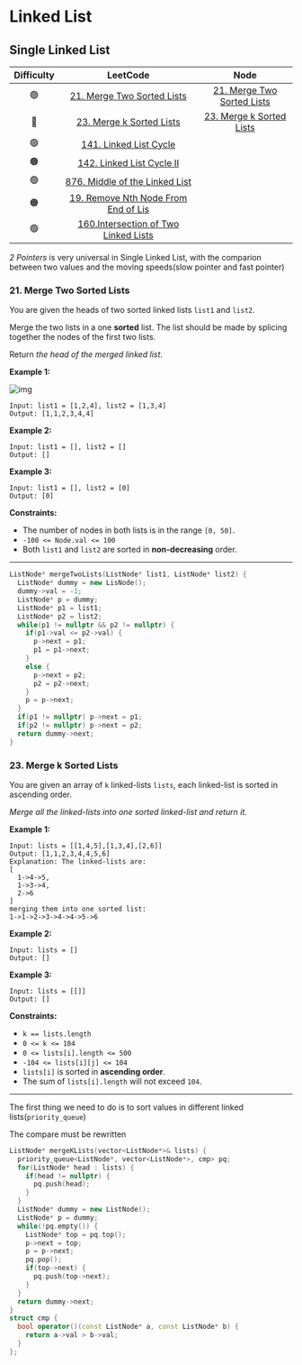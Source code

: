 # Linked List

## Single Linked List

| Difficulty |                           LeetCode                           | Node |
| :--------: | :----------------------------------------------------------: | :--: |
|     🟢      | [21. Merge Two Sorted Lists](https://leetcode.com/problems/merge-two-sorted-lists/) |  [21. Merge Two Sorted Lists](#21-merge-two-sorted-lists)    |
|     🔴      | [23. Merge k Sorted Lists](https://leetcode.com/problems/merge-k-sorted-lists/) |   [23. Merge k Sorted Lists](#23-merge-k-sorted-lists)   |
|     🟢      | [141. Linked List Cycle](https://leetcode.com/problems/linked-list-cycle/) |      |
|     🟠      | [142. Linked List Cycle II](https://leetcode.com/problems/linked-list-cycle-ii/) |      |
|     🟢      | [876. Middle of the Linked List](https://leetcode.com/problems/middle-of-the-linked-list/) |      |
|     🟠      | [19. Remove Nth Node From End of Lis](https://leetcode.com/problems/remove-nth-node-from-end-of-list/) |      |
|     🟢      | [160.Intersection of Two Linked Lists](https://leetcode.com/problems/intersection-of-two-linked-lists/) |      |

*2 Pointers* is very universal in Single Linked List, with the comparion between two values and the moving speeds(slow pointer and fast pointer)

### 21. Merge Two Sorted Lists

You are given the heads of two sorted linked lists `list1` and `list2`.

Merge the two lists in a one **sorted** list. The list should be made by splicing together the nodes of the first two lists.

Return *the head of the merged linked list*.

 

**Example 1:**

![img](https://assets.leetcode.com/uploads/2020/10/03/merge_ex1.jpg)

```
Input: list1 = [1,2,4], list2 = [1,3,4]
Output: [1,1,2,3,4,4]
```

**Example 2:**

```
Input: list1 = [], list2 = []
Output: []
```

**Example 3:**

```
Input: list1 = [], list2 = [0]
Output: [0]
```

 

**Constraints:**

- The number of nodes in both lists is in the range `[0, 50]`.
- `-100 <= Node.val <= 100`
- Both `list1` and `list2` are sorted in **non-decreasing** order.

---

```cpp
ListNode* mergeTwoLists(ListNode* list1, ListNode* list2) {
  ListNode* dummy = new LisNode();
  dummy->val = -1;
  ListNode* p = dummy;
  ListNode* p1 = list1;
  ListNode* p2 = list2;
  while(p1 != nullptr && p2 != nullptr) {
    if(p1->val <= p2->val) {
      p->next = p1;
      p1 = p1->next;
    }
    else {
      p->next = p2;
      p2 = p2->next;
    }
    p = p->next;
  }
  if(p1 != nullptr) p->next = p1;
  if(p2 != nullptr) p->next = p2;
  return dummy->next;
}
```

### 23. Merge k Sorted Lists

You are given an array of `k` linked-lists `lists`, each linked-list is sorted in ascending order.

*Merge all the linked-lists into one sorted linked-list and return it.*

 

**Example 1:**

```
Input: lists = [[1,4,5],[1,3,4],[2,6]]
Output: [1,1,2,3,4,4,5,6]
Explanation: The linked-lists are:
[
  1->4->5,
  1->3->4,
  2->6
]
merging them into one sorted list:
1->1->2->3->4->4->5->6
```

**Example 2:**

```
Input: lists = []
Output: []
```

**Example 3:**

```
Input: lists = [[]]
Output: []
```

 

**Constraints:**

- `k == lists.length`
- `0 <= k <= 104`
- `0 <= lists[i].length <= 500`
- `-104 <= lists[i][j] <= 104`
- `lists[i]` is sorted in **ascending order**.
- The sum of `lists[i].length` will not exceed `104`.

---

The first thing we need to do is to sort values in different linked lists(`priority_queue`)

The compare must be rewritten

```cpp
ListNode* mergeKLists(vector<ListNode*>& lists) {
  priority_queue<ListNode*, vector<ListNode*>, cmp> pq;
  for(ListNode* head : lists) {
    if(head != nullptr) {
      pq.push(head);
    }
  }
  ListNode* dummy = new ListNode();
  ListNode* p = dummy;
  while(!pq.empty()) {
    ListNode* top = pq.top();
    p->next = top;
    p = p->next;
    pq.pop();
    if(top->next) {
      pq.push(top->next);
    }
  }
  return dummy->next;
}
struct cmp {
  bool operator()(const ListNode* a, const ListNode* b) {
    return a->val > b->val;
  }
};
```

